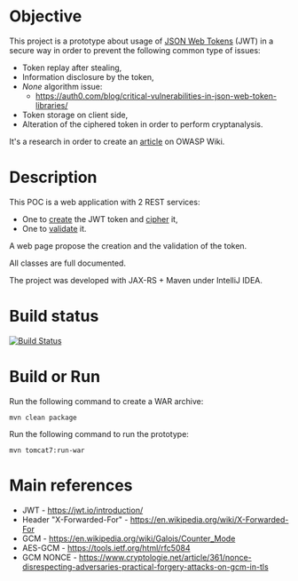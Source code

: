# Objective

This project is a prototype about usage of [JSON Web Tokens](https://jwt.io/introduction/) (JWT) in a secure way in order to prevent the following common type of issues:

* Token replay after stealing,
* Information disclosure by the token,
* *None* algorithm issue: 
    * https://auth0.com/blog/critical-vulnerabilities-in-json-web-token-libraries/
* Token storage on client side,
* Alteration of the ciphered token in order to perform cryptanalysis.

It's a research in order to create an [article](article.wiki) on OWASP Wiki.
 
# Description
 
This POC is a web application with 2 REST services:

 * One to [create](src/main/java/eu/righettod/pocjwt/service/TokenServices.java#L80) the JWT token and [cipher](src/main/java/eu/righettod/pocjwt/crypto/TokenCipher.java#L64) it,
 * One to [validate](src/main/java/eu/righettod/pocjwt/service/TokenServices.java#L139) it.
 
A web page propose the creation and the validation of the token.

All classes are full documented.

The project was developed with JAX-RS + Maven under IntelliJ IDEA.

# Build status

[![Build Status](https://travis-ci.org/righettod/poc-jwt.svg?branch=master)](https://travis-ci.org/righettod/poc-jwt)
 
# Build or Run

Run the following command to create a WAR archive:
```
mvn clean package
```

Run the following command to run the prototype:
```
mvn tomcat7:run-war
```

# Main references

* JWT - https://jwt.io/introduction/
* Header "X-Forwarded-For" - https://en.wikipedia.org/wiki/X-Forwarded-For
* GCM - https://en.wikipedia.org/wiki/Galois/Counter_Mode
* AES-GCM - https://tools.ietf.org/html/rfc5084
* GCM NONCE - https://www.cryptologie.net/article/361/nonce-disrespecting-adversaries-practical-forgery-attacks-on-gcm-in-tls